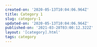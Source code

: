 ```yaml
---
created-on: '2020-05-13T10:04:06.964Z'
title: Category 1
slug: category-1
updated-on: '2020-05-13T10:04:06.964Z'
published-on: '2021-03-28T03:00:12.322Z'
layout: '[category].html'
tags: category
---
```



